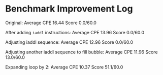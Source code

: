 # Benchmark Improvement Log

Original:  Average CPE     16.44 Score   0.0/60.0

After adding `iaddl` instructions: Average CPE   13.96 
Score  0.0/60.0

Adjusting iaddl sequence: Average CPE   12.96 
Score  0.0/60.0

Adjusting another iaddl sequence to fill bubble: Average CPE   11.96 
Score  13.0/60.0

Expanding loop by 2: Average CPE   10.37 
Score  51.1/60.0